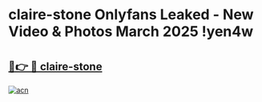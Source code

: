 # claire-stone Onlyfans Leaked - New Video & Photos March 2025 !yen4w

# <h2><a href="https://ya16dy.iuczelnia.edu.pl?title=claire-stone&ref=yen4w">🔗👉 🔴 claire-stone</a></h2>

[![acn](https://github.com/user-attachments/assets/0f9c940e-d8b0-45ae-aac7-cd30a18b3e1c)](https://ya16dy.iuczelnia.edu.pl?title=claire-stone&ref=yen4w)

